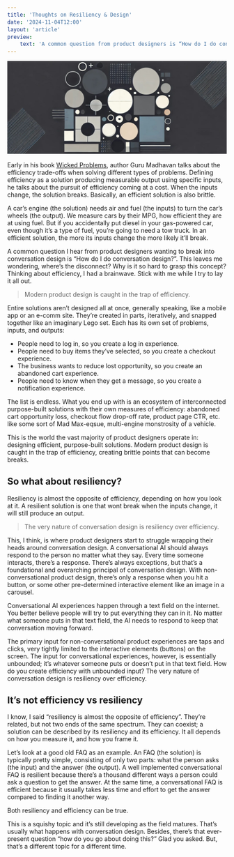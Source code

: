 ```yaml
---
title: 'Thoughts on Resiliency & Design'
date: '2024-11-04T12:00'
layout: 'article'
preview:
    text: 'A common question from product designers is “How do I do conversation design?”. There''s a disconnect in grasping the concept.'
---
```


![](./hero.jpg)

Early in his book [Wicked Problems](https://bookshop.org/p/books/wicked-problems-how-thinking-like-an-engineer-can-create-a-better-world-guru-madhavan/20059933), author Guru Madhavan talks about the efficiency trade-offs when solving different types of problems. Defining efficiency as a solution producing measurable output using specific inputs, he talks about the pursuit of efficiency coming at a cost. When the inputs change, the solution breaks. Basically, an efficient solution is also brittle.

A car’s engine (the solution) needs air and fuel (the inputs) to turn the car’s wheels (the output). We measure cars by their MPG, how efficient they are at using fuel. But if you accidentally put diesel in your gas-powered car, even though it’s a type of fuel, you’re going to need a tow truck. In an efficient solution, the more its inputs change the more likely it’ll break.

A common question I hear from product designers wanting to break into conversation design is “How do I do conversation design?”. This leaves me wondering, where’s the disconnect? Why is it so hard to grasp this concept? Thinking about efficiency, I had a brainwave. Stick with me while I try to lay it all out.

> Modern product design is caught in the trap of efficiency.

Entire solutions aren’t designed all at once, generally speaking, like a mobile app or an e-comm site. They’re created in parts, iteratively, and snapped together like an imaginary Lego set. Each has its own set of problems, inputs, and outputs:

- People need to log in, so you create a log in experience.
- People need to buy items they’ve selected, so you create a checkout experience.
- The business wants to reduce lost opportunity, so you create an abandoned cart experience.
- People need to know when they get a message, so you create a notification experience.

The list is endless. What you end up with is an ecosystem of interconnected purpose-built solutions with their own measures of efficiency: abandoned cart opportunity loss, checkout flow drop-off rate, product page CTR, etc. like some sort of Mad Max-eqsue, multi-engine monstrosity of a vehicle.

This is the world the vast majority of product designers operate in: designing efficient, purpose-built solutions. Modern product design is caught in the trap of efficiency, creating brittle points that can become breaks.

## So what about resiliency?
Resiliency is almost the opposite of efficiency, depending on how you look at it. A resilient solution is one that wont break when the inputs change, it will still produce an output.

> The very nature of conversation design is resiliency over efficiency.

This, I think, is where product designers start to struggle wrapping their heads around conversation design. A conversational AI should always respond to the person no matter what they say. Every time someone interacts, there’s a response. There’s always exceptions, but that’s a foundational and overarching principal of conversation design. With non-conversational product design, there’s only a response when you hit a button, or some other pre-determined interactive element like an image in a carousel.

Conversational AI experiences happen through a text field on the internet. You better believe people will try to put everything they can in it. No matter what someone puts in that text field, the AI needs to respond to keep that conversation moving forward.

The primary input for non-conversational product experiences are taps and clicks, very tightly limited to the interactive elements (buttons) on the screen. The input for conversational experiences, however, is essentially unbounded; it’s whatever someone puts or doesn’t put in that text field. How do you create efficiency with unbounded input? The very nature of conversation design is resiliency over efficiency.

## It’s not efficiency vs resiliency
I know, I said “resiliency is almost the opposite of efficiency”. They’re related, but not two ends of the same spectrum. They can coexist; a solution can be described by its resiliency and its efficiency. It all depends on how you measure it, and how you frame it.

Let’s look at a good old FAQ as an example. An FAQ (the solution) is typically pretty simple, consisting of only two parts: what the person asks (the input) and the answer (the output). A well implemented conversational FAQ is resilient because there’s a thousand different ways a person could ask a question to get the answer. At the same time, a conversational FAQ is efficient because it usually takes less time and effort to get the answer compared to finding it another way.

Both resiliency and efficiency can be true.

This is a squishy topic and it’s still developing as the field matures. That’s usually what happens with conversation design. Besides, there’s that ever-present question “how do you go about doing this?” Glad you asked. But, that’s a different topic for a different time.